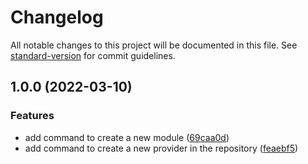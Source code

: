 # Changelog

All notable changes to this project will be documented in this file. See [standard-version](https://github.com/conventional-changelog/standard-version) for commit guidelines.

## 1.0.0 (2022-03-10)


### Features

* add command to create a new module ([69caa0d](https://github.com/antoniomperez/tf-modules/commit/69caa0d955b53fe81daa2c9e01fa4a4cb6981725))
* add command to create a new provider in the repository ([feaebf5](https://github.com/antoniomperez/tf-modules/commit/feaebf5adc29dc869c4118766411545aeabe4af2))
